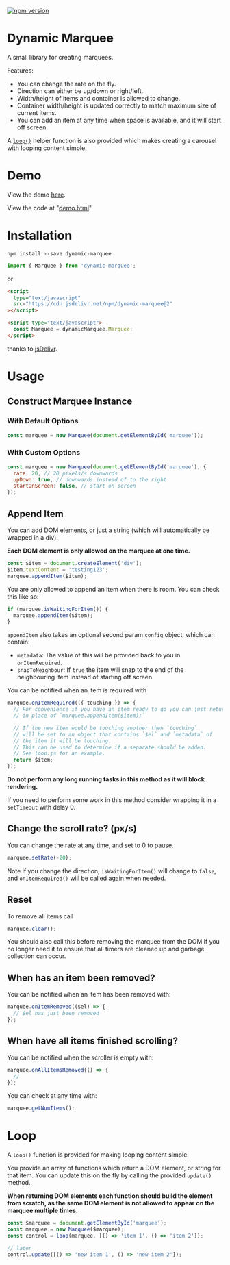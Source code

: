 [![npm version](https://badge.fury.io/js/dynamic-marquee.svg)](https://badge.fury.io/js/dynamic-marquee)

# Dynamic Marquee

A small library for creating marquees.

Features:

- You can change the rate on the fly.
- Direction can either be up/down or right/left.
- Width/height of items and container is allowed to change.
- Container width/height is updated correctly to match maximum size of current items.
- You can add an item at any time when space is available, and it will start off screen.

A [`loop()`](#loop) helper function is also provided which makes creating a carousel with looping content simple.

# Demo

View the demo [here](https://tjenkinson.github.io/dynamic-marquee/demo.html).

View the code at "[demo.html](./demo.html)".

# Installation

```
npm install --save dynamic-marquee
```

```js
import { Marquee } from 'dynamic-marquee';
```

or

```html
<script
  type="text/javascript"
  src="https://cdn.jsdelivr.net/npm/dynamic-marquee@2"
></script>

<script type="text/javascript">
  const Marquee = dynamicMarquee.Marquee;
</script>
```

thanks to [jsDelivr](https://github.com/jsdelivr/jsdelivr).

# Usage

## Construct Marquee Instance

### With Default Options

```js
const marquee = new Marquee(document.getElementById('marquee'));
```

### With Custom Options

```js
const marquee = new Marquee(document.getElementById('marquee'), {
  rate: 20, // 20 pixels/s downwards
  upDown: true, // downwards instead of to the right
  startOnScreen: false, // start on screen
});
```

## Append Item

You can add DOM elements, or just a string (which will automatically be wrapped in a div).

**Each DOM element is only allowed on the marquee at one time.**

```js
const $item = document.createElement('div');
$item.textContent = 'testing123';
marquee.appendItem($item);
```

You are only allowed to append an item when there is room. You can check this like so:

```js
if (marquee.isWaitingForItem()) {
  marquee.appendItem($item);
}
```

`appendItem` also takes an optional second param `config` object, which can contain:

- `metadata`: The value of this will be provided back to you in `onItemRequired`.
- `snapToNeighbour`: If `true` the item will snap to the end of the neighbouring item instead of starting off screen.

You can be notified when an item is required with

```js
marquee.onItemRequired(({ touching }) => {
  // For convenience if you have an item ready to go you can just return it
  // in place of `marquee.appendItem($item);`

  // If the new item would be touching another then `touching`
  // will be set to an object that contains `$el` and `metadata` of
  // the item it will be touching.
  // This can be used to determine if a separate should be added.
  // See loop.js for an example.
  return $item;
});
```

**Do not perform any long running tasks in this method as it will block rendering.**

If you need to perform some work in this method consider wrapping it in a `setTimeout` with delay 0.

## Change the scroll rate? (px/s)

You can change the rate at any time, and set to 0 to pause.

```js
marquee.setRate(-20);
```

Note if you change the direction, `isWaitingForItem()` will change to `false`, and `onItemRequired()` will be called again when needed.

## Reset

To remove all items call

```js
marquee.clear();
```

You should also call this before removing the marquee from the DOM if you no longer need it to ensure that all timers are cleaned up and garbage collection can occur.

## When has an item been removed?

You can be notified when an item has been removed with:

```js
marquee.onItemRemoved(($el) => {
  // $el has just been removed
});
```

## When have all items finished scrolling?

You can be notified when the scroller is empty with:

```js
marquee.onAllItemsRemoved(() => {
  //
});
```

You can check at any time with:

```js
marquee.getNumItems();
```

# Loop

A `loop()` function is provided for making looping content simple.

You provide an array of functions which return a DOM element, or string for that item. You can update this on the fly by calling the provided `update()` method.

**When returning DOM elements each function should build the element from scratch, as the same DOM element is not allowed to appear on the marquee multiple times.**

```js
const $marquee = document.getElementById('marquee');
const marquee = new Marquee($marquee);
const control = loop(marquee, [() => 'item 1', () => 'item 2']);

// later
control.update([() => 'new item 1', () => 'new item 2']);
```
